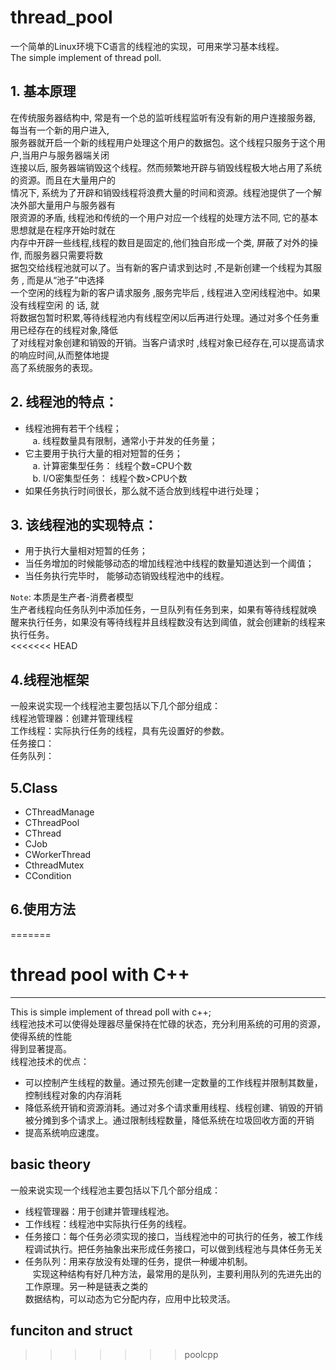 # thread_pool
一个简单的Linux环境下C语言的线程池的实现，可用来学习基本线程。<br>
The simple implement of thread poll.<br> 

## 1. 基本原理
在传统服务器结构中, 常是有一个总的监听线程监听有没有新的用户连接服务器, 每当有一个新的用户进入,<br>
服务器就开启一个新的线程用户处理这个用户的数据包。这个线程只服务于这个用户,当用户与服务器端关闭<br>
连接以后, 服务器端销毁这个线程。然而频繁地开辟与销毁线程极大地占用了系统的资源。而且在大量用户的<br>
情况下, 系统为了开辟和销毁线程将浪费大量的时间和资源。线程池提供了一个解决外部大量用户与服务器有<br>
限资源的矛盾, 线程池和传统的一个用户对应一个线程的处理方法不同, 它的基本思想就是在程序开始时就在<br>
内存中开辟一些线程,线程的数目是固定的,他们独自形成一个类, 屏蔽了对外的操作, 而服务器只需要将数<br>
据包交给线程池就可以了。当有新的客户请求到达时 ,不是新创建一个线程为其服务 , 而是从“池子”中选择<br>
一个空闲的线程为新的客户请求服务 ,服务完毕后 , 线程进入空闲线程池中。如果没有线程空闲 的 话, 就<br>
将数据包暂时积累,等待线程池内有线程空闲以后再进行处理。通过对多个任务重用已经存在的线程对象,降低<br>
了对线程对象创建和销毁的开销。当客户请求时 ,线程对象已经存在,可以提高请求的响应时间,从而整体地提<br>
高了系统服务的表现。<br>
## 2. 线程池的特点： <br>
* 线程池拥有若干个线程；<br>
    a. 线程数量具有限制，通常小于并发的任务量；<br>
* 它主要用于执行大量的相对短暂的任务；<br>
    a. 计算密集型任务： 线程个数=CPU个数<br>
    b. I/O密集型任务： 线程个数>CPU个数<br>
* 如果任务执行时间很长，那么就不适合放到线程中进行处理；<br>
## 3. 该线程池的实现特点：<br>
* 用于执行大量相对短暂的任务；<br>
* 当任务增加的时候能够动态的增加线程池中线程的数量知道达到一个阈值；<br>
* 当任务执行完毕时， 能够动态销毁线程池中的线程。<br>

`Note`: 本质是生产者-消费者模型<br>
生产者线程向任务队列中添加任务，一旦队列有任务到来，如果有等待线程就唤<br>
醒来执行任务，如果没有等待线程并且线程数没有达到阈值，就会创建新的线程来执行任务。<br>
<<<<<<< HEAD

## 4.线程池框架
一般来说实现一个线程池主要包括以下几个部分组成：<br>
线程池管理器：创建并管理线程<br>
工作线程：实际执行任务的线程，具有先设置好的参数。<br>
任务接口：<br>
任务队列：<br>

## 5.Class
* CThreadManage
* CThreadPool
* CThread
* CJob
* CWorkerThread
* CthreadMutex
* CCondition

## 6.使用方法
=======
# thread pool with C++
--------------------
This is simple implement of thread poll with c++;<br>
线程池技术可以使得处理器尽量保持在忙碌的状态，充分利用系统的可用的资源，使得系统的性能<br>
得到显著提高。<br>
线程池技术的优点：<br>
* 可以控制产生线程的数量。通过预先创建一定数量的工作线程并限制其数量，控制线程对象的内存消耗
* 降低系统开销和资源消耗。通过对多个请求重用线程、线程创建、销毁的开销被分摊到多个请求上。通过限制线程数量，降低系统在垃圾回收方面的开销
* 提高系统响应速度。
## basic theory
一般来说实现一个线程池主要包括以下几个部分组成：<br>
* 线程管理器：用于创建并管理线程池。
* 工作线程：线程池中实际执行任务的线程。
* 任务接口：每个任务必须实现的接口，当线程池中的可执行的任务，被工作线程调试执行。把任务抽象出来形成任务接口，可以做到线程池与具体任务无关
* 任务队列：用来存放没有处理的任务，提供一种缓冲机制。<br>
    实现这种结构有好几种方法，最常用的是队列，主要利用队列的先进先出的工作原理。另一种是链表之类的<br>
    数据结构，可以动态为它分配内存，应用中比较灵活。<br>
## funciton and struct
>>>>>>> poolcpp
